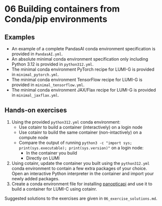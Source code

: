 # 06 Building containers from Conda/pip environments

## Examples

* An example of a complete PandasAI conda environment specification is provided in `PandasAI.yml`.
* An absolute minimal conda environment specification only including Python 3.12 is provided in `python312.yml`.
* The minimal conda environment PyTorch recipe for LUMI-G is provided in `minimal_pytorch.yml`.
* The minimal conda environment TensorFlow recipe for LUMI-G is provided in `minimal_tensorflow.yml`.
* The minimal conda environment JAX/Flax recipe for LUMI-G is provided in `minimal_jaxflax.yml`.

## Hands-on exercises

1. Using the provided `python312.yml` conda environment:
   * Use cotainr to build a container (interactively) on a login node
   * Use cotainr to build the same container (non-intactively) on a compute node
   * Compare the output of running `python3 -c "import sys; print(sys.executable); print(sys.version)"` on a login node:
     * In the container you build
     * Directly on LUMI
2. Using cotainr, update the container you built using the `python312.yml` conda environment to contain a few extra packages of your choice. Open an interactive Python interpreter in the container and import your newly added packages.
3. Create a conda environment file for installing [panopticapi](https://github.com/cocodataset/panopticapi) and use it to build a container for LUMI-C using cotainr.

Suggested solutions to the exercises are given in `06_exercise_solutions.md`.
